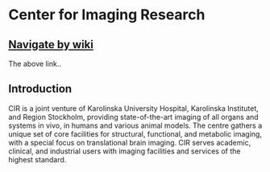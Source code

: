 # Center for Imaging Research
## [Navigate by wiki](https://github.com/k-CIR/CIR_wiki/wiki)
The above link..

## Introduction
CIR is a joint venture of Karolinska University Hospital, Karolinska Institutet, and Region Stockholm, providing state-of-the-art imaging of all organs and systems in vivo, in humans and various animal models. The centre gathers a unique set of core facilities for structural, functional, and metabolic imaging, with a special focus on translational brain imaging. CIR serves academic, clinical, and industrial users with imaging facilities and services of the highest standard.
